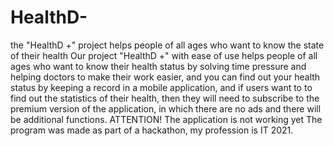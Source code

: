 # HealthD-
the "HealthD +" project helps people of all ages who want to know the state of their health
Our project "HealthD +" with ease of use helps people of all ages who want to know their health status by solving time pressure and helping doctors to make their work easier, and you can find out your health status by keeping a record in a mobile application, and if users want to to find out the statistics of their health, then they will need to subscribe to the premium version of the application, in which there are no ads and there will be additional functions.
ATTENTION! The application is not working yet
The program was made as part of a hackathon, my profession is IT 2021.
